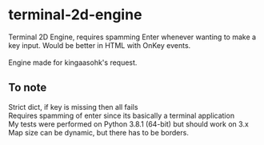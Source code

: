 # terminal-2d-engine
Terminal 2D Engine, requires spamming Enter whenever wanting to make a key input. Would be better in HTML with OnKey events.<br>
<br>
Engine made for kingaasohk's request.<br>
## To note
Strict dict, if key is missing then all fails<br>
Requires spamming of enter since its basically a terminal application<br>
My tests were performed on Python 3.8.1 (64-bit) but should work on 3.x<br>
Map size can be dynamic, but there has to be borders.
